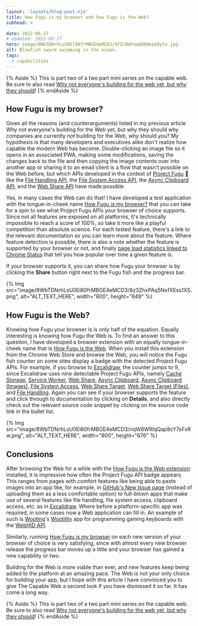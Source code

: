 ```yaml
---
layout: 'layouts/blog-post.njk'
title: How Fugu is my browser and how Fugu is the Web?
subhead: >

date: 2022-06-27
# updated: 2022-06-27
hero: image/8WbTDNrhLsU0El80frMBGE4eMCD3/8FZcBmFowbDKWxpkOytx.jpg
alt: Blowfish swarm swimming in the ocean.
tags:
  - capabilities
---
```


{% Aside %}
This is part two of a two part mini series on the capable web.
Be sure to also read [Why not everyone's building for the web yet, but why they should](/building-for-the-web/)!
{% endAside %}

## How Fugu is my browser?

Given all the reasons (and counterarguments) listed in my previous article Why not everyone's
building for the Web yet, but why they should why companies are currently _not_ building for the
Web, why should you? My hypothesis is that many developers and executives alike don't realize how
capable the modern Web has become. Double-clicking an image file so it opens in an associated PWA,
making some modifications, saving the changes back to the file and then copying the image contents
over into another app or sharing it to an email client is a flow that wasn't possible on the Web
before, but which APIs developed in the context of
[Project Fugu](/blog/fugu-status/) 🐡 like the
[File Handling API](https://web.dev/file-handling/), the
[File System Access API](https://web.dev/file-system-access/), the
[Async Clipboard API](https://web.dev/async-clipboard/), and the
[Web Share API](https://web.dev/web-share/) have made possible.

Yes, in many cases the Web can do that! I have developed a test application with the tongue-in-cheek
name [How Fugu is my browser?](https://howfuguismybrowser.dev/) that you can take for a spin to see
what Project Fugu APIs your browser of choice supports. Since not all features are exposed on all
platforms, it's technically impossible to reach a score of 100%, so take it more like a playful
competition than absolute science. For each tested feature, there's a link to the relevant
documentation so you can learn more about the feature. Where feature detection is possible, there is
also a note whether the feature is supported by your browser or not, and finally
[page load statistics linked to Chrome Status](https://chromestatus.com/metrics/feature/timeline/popularity)
that tell you how popular over time a given feature is.

If your browser supports it, you can share how Fugu your browser is by clicking the **Share** button
right next to the Fugu fish and the progress bar.

{% Img src="image/8WbTDNrhLsU0El80frMBGE4eMCD3/8z3ZhxPAq5NxfXEss1XS.png", alt="ALT_TEXT_HERE", width="800", height="649" %}

## How Fugu is the Web?

Knowing how Fugu your browser is is only half of the equation. Equally interesting is knowing how
Fugu the Web is. To find an answer to this question, I have developed a browser extension with an
equally tongue-in-cheek name that is
[How Fugu is the Web](https://chrome.google.com/webstore/detail/how-fugu-is-the-web/apcghpabklkjjgpfoplnglnjghonjhdl).
When you install this extension from the Chrome Web Store and browse the Web, you will notice the
Fugu fish counter on some sites display a badge with the detected Project Fugu APIs. For example, if
you browse to [Excalidraw](https://excalidraw.com/), the counter jumps to 9, since Excalidraw uses
nine detectable Project Fugu APIs, namely
[Cache Storage](https://developer.mozilla.org/docs/Web/API/CacheStorage),
[Service Worker](https://developer.mozilla.org/docs/Web/API/Service_Worker_API),
[Web Share](https://web.dev/web-share/), [Async Clipboard](https://web.dev/async-clipboard/),
[Async Clipboard (Images)](https://web.dev/async-clipboard/),
[File System Access](https://web.dev/file-system-access/),
[Web Share Target](https://web.dev/web-share-target/),
[Web Share Target (Files)](https://web.dev/web-share-target/), and
[File Handling](https://web.dev/file-handling/). Again you can see if your browser supports the
feature and click through to documentation by clicking on **Details**, and also directly check out
the relevant source code snippet by clicking on the source code link in the bullet list.

{% Img src="image/8WbTDNrhLsU0El80frMBGE4eMCD3/nqW8WRlqQap8cY7sFxRw.png", alt="ALT_TEXT_HERE", width="800", height="676" %}

## Conclusions

After browsing the Web for a while with the
[How Fugu is the Web extension](https://chrome.google.com/webstore/detail/how-fugu-is-the-web/apcghpabklkjjgpfoplnglnjghonjhdl)
installed, it is impressive how often the Project Fugu API badge appears. This ranges from pages
with comfort features like being able to paste images into an app like, for example, in
[GitHub's New Issue page](https://docs.github.com/en/issues/tracking-your-work-with-issues/creating-an-issue)
(instead of uploading them as a less comfortable option) to full-blown apps that make use of several
features like file handling, file system access, clipboard access, etc. as in
[Excalidraw](https://excalidraw.com/). Where before a platform-specific app was required, in some
cases now a Web application can fill in. An example of such is [Wooting](https://wooting.io/)'s
[Wootility](https://wootility.io/) app for programming gaming keyboards with the
[WebHID API](https://web.dev/hid/).

Similarly, running [How Fugu is my browser](https://howfuguismybrowser.dev/) on each new version of
your browser of choice is very satisfying, since with almost every new browser release the progress
bar moves up a little and your browser has gained a new capability or two.

Building for the Web is more viable than ever, and new features keep being added to the platform at
an amazing pace. The Web is not your only choice for building your app, but I hope with this article
I have convinced you to give The Capable Web a second look if you have dismissed it so far. It has
come a long way.

{% Aside %}
This is part two of a two part mini series on the capable web.
Be sure to also read [Why not everyone's building for the web yet, but why they should](/building-for-the-web/)!
{% endAside %}
